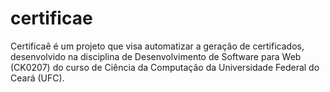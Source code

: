 # certificae
Certificaê é um projeto que visa automatizar a geração de certificados, desenvolvido na disciplina de Desenvolvimento de Software para Web (CK0207) do curso de Ciência da Computação da Universidade Federal do Ceará (UFC).
